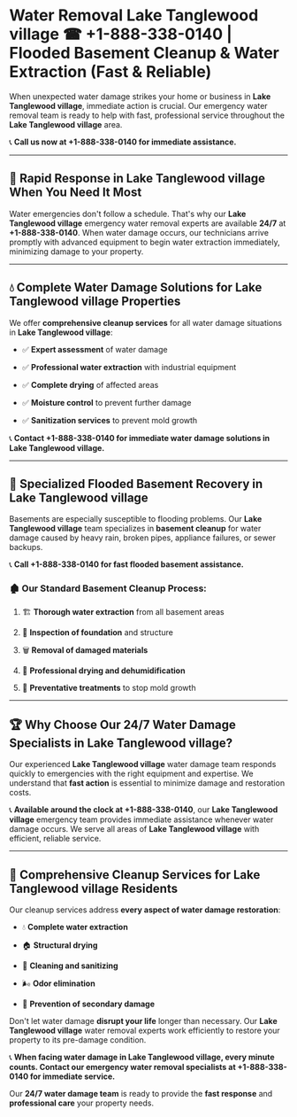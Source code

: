 # Water Removal Lake Tanglewood village ☎ +1-888-338-0140 | Flooded Basement Cleanup & Water Extraction (Fast & Reliable)

When unexpected water damage strikes your home or business in **Lake Tanglewood village**, immediate action is crucial. Our emergency water removal team is ready to help with fast, professional service throughout the **Lake Tanglewood village** area. 

📞 **Call us now at +1-888-338-0140 for immediate assistance.**
---
## 🚀 Rapid Response in Lake Tanglewood village When You Need It Most
Water emergencies don't follow a schedule. That's why our **Lake Tanglewood village** emergency water removal experts are available **24/7** at **+1-888-338-0140**. When water damage occurs, our technicians arrive promptly with advanced equipment to begin water extraction immediately, minimizing damage to your property.
---
## 💧 Complete Water Damage Solutions for Lake Tanglewood village Properties
We offer **comprehensive cleanup services** for all water damage situations in **Lake Tanglewood village**:
- ✅ **Expert assessment** of water damage  
- ✅ **Professional water extraction** with industrial equipment  
- ✅ **Complete drying** of affected areas  
- ✅ **Moisture control** to prevent further damage  
- ✅ **Sanitization services** to prevent mold growth  
📞 **Contact +1-888-338-0140 for immediate water damage solutions in Lake Tanglewood village.**
---
## 🌊 Specialized Flooded Basement Recovery in Lake Tanglewood village
Basements are especially susceptible to flooding problems. Our **Lake Tanglewood village** team specializes in **basement cleanup** for water damage caused by heavy rain, broken pipes, appliance failures, or sewer backups. 
📞 **Call +1-888-338-0140 for fast flooded basement assistance.**
### 🏚️ Our Standard Basement Cleanup Process:
1. 🏗️ **Thorough water extraction** from all basement areas  
2. 🔎 **Inspection of foundation** and structure  
3. 🗑️ **Removal of damaged materials**  
4. 💨 **Professional drying and dehumidification**  
5. 🚫 **Preventative treatments** to stop mold growth  
---
## 🏆 Why Choose Our 24/7 Water Damage Specialists in Lake Tanglewood village?
Our experienced **Lake Tanglewood village** water damage team responds quickly to emergencies with the right equipment and expertise. We understand that **fast action** is essential to minimize damage and restoration costs.
📞 **Available around the clock at +1-888-338-0140**, our **Lake Tanglewood village** emergency team provides immediate assistance whenever water damage occurs. We serve all areas of **Lake Tanglewood village** with efficient, reliable service.
---
## 🧹 Comprehensive Cleanup Services for Lake Tanglewood village Residents
Our cleanup services address **every aspect of water damage restoration**:
- 💧 **Complete water extraction**  
- 🏠 **Structural drying**  
- 🧼 **Cleaning and sanitizing**  
- 🌬️ **Odor elimination**  
- 🚫 **Prevention of secondary damage**  
Don't let water damage **disrupt your life** longer than necessary. Our **Lake Tanglewood village** water removal experts work efficiently to restore your property to its pre-damage condition.
📞 **When facing water damage in Lake Tanglewood village, every minute counts. Contact our emergency water removal specialists at +1-888-338-0140 for immediate service.**
Our **24/7 water damage team** is ready to provide the **fast response** and **professional care** your property needs.
